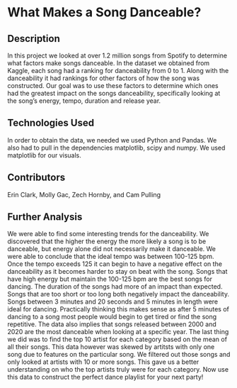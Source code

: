 # What Makes a Song Danceable?

## Description

In this project we looked at over 1.2 million songs from Spotify to determine what factors make songs danceable. In the dataset we obtained from Kaggle, each song had a ranking for danceability from 0 to 1. Along with the danceability it had rankings for other factors of how the song was constructed. Our goal was to use these factors to determine which ones had the greatest impact on the songs danceability, specifically looking at the song’s energy, tempo, duration and release year. 

## Technologies Used

In order to obtain the data, we needed we used Python and Pandas. We also had to pull in the dependencies matplotlib, scipy and numpy. We used matplotlib for our visuals.

## Contributors

Erin Clark, Molly Gac, Zech Hornby, and Cam Pulling

## Further Analysis

We were able to find some interesting trends for the danceability. We discovered that the higher the energy the more likely a song is to be danceable, but energy alone did not necessarily make it danceable. We were able to conclude that the ideal tempo was between 100-125 bpm. Once the tempo exceeds 125 it can begin to have a negative effect on the danceability as it becomes harder to stay on beat with the song. Songs that have high energy but maintain the 100-125 bpm are the best songs for dancing. The duration of the songs had more of an impact than expected. Songs that are too short or too long both negatively impact the danceability. Songs between 3 minutes and 20 seconds and 5 minutes in length were ideal for dancing. Practically thinking this makes sense as after 5 minutes of dancing to a song most people would begin to get tired or find the song repetitive. The data also implies that songs released between 2000 and 2020 are the most danceable when looking at a specific year. The last thing we did was to find the top 10 artist for each category based on the mean of all their songs. This data however was skewed by artitsts with only one song due to features on the particular song. We filtered out those songs and only looked at artists with 10 or more songs. This gave us a better understanding on who the top artists truly were for each category. Now use this data to construct the perfect dance playlist for your next party!

